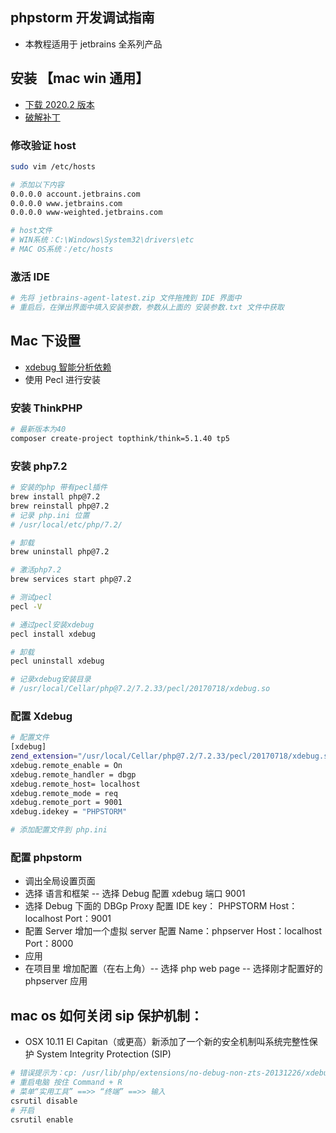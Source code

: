 ## phpstorm 开发调试指南

- 本教程适用于 jetbrains 全系列产品

## 安装 【mac win 通用】

- [下载 2020.2 版本](https://www.jetbrains.com/phpstorm/download/other.html)
- [破解补丁]()

### 修改验证 host

```bash
sudo vim /etc/hosts

# 添加以下内容
0.0.0.0 account.jetbrains.com
0.0.0.0 www.jetbrains.com
0.0.0.0 www-weighted.jetbrains.com

# host文件
# WIN系统：C:\Windows\System32\drivers\etc
# MAC OS系统：/etc/hosts
```

### 激活 IDE

```bash
# 先将 jetbrains-agent-latest.zip 文件拖拽到 IDE 界面中
# 重启后，在弹出界面中填入安装参数，参数从上面的 安装参数.txt 文件中获取
```

## Mac 下设置

- [xdebug 智能分析依赖](https://xdebug.org/wizard)
- 使用 Pecl 进行安装

### 安装 ThinkPHP

```bash
# 最新版本为40
composer create-project topthink/think=5.1.40 tp5
```

### 安装 php7.2

```bash
# 安装的php 带有pecl插件
brew install php@7.2
brew reinstall php@7.2
# 记录 php.ini 位置
# /usr/local/etc/php/7.2/

# 卸载
brew uninstall php@7.2

# 激活php7.2
brew services start php@7.2

# 测试pecl
pecl -V

# 通过pecl安装xdebug
pecl install xdebug

# 卸载
pecl uninstall xdebug

# 记录xdebug安装目录
# /usr/local/Cellar/php@7.2/7.2.33/pecl/20170718/xdebug.so

```

### 配置 Xdebug

```bash
# 配置文件
[xdebug]
zend_extension="/usr/local/Cellar/php@7.2/7.2.33/pecl/20170718/xdebug.so"
xdebug.remote_enable = On
xdebug.remote_handler = dbgp
xdebug.remote_host= localhost
xdebug.remote_mode = req
xdebug.remote_port = 9001
xdebug.idekey = "PHPSTORM"

# 添加配置文件到 php.ini
```

### 配置 phpstorm

- 调出全局设置页面
- 选择 语言和框架 -- 选择 Debug 配置 xdebug 端口 9001
- 选择 Debug 下面的 DBGp Proxy 配置 IDE key： PHPSTORM Host：localhost Port：9001
- 配置 Server 增加一个虚拟 server 配置 Name：phpserver Host：localhost Port：8000
- 应用
- 在项目里 增加配置（在右上角）-- 选择 php web page -- 选择刚才配置好的 phpserver 应用

## mac os 如何关闭 sip 保护机制：

- OSX 10.11 El Capitan（或更高）新添加了一个新的安全机制叫系统完整性保护 System Integrity Protection (SIP)

```bash
# 错误提示为：cp: /usr/lib/php/extensions/no-debug-non-zts-20131226/xdebug.so: Operation not permitted
# 重启电脑 按住 Command + R
# 菜单“实用工具” ==>> “终端” ==>> 输入
csrutil disable
# 开启
csrutil enable
```
